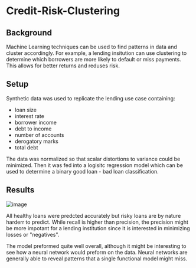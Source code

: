 # Credit-Risk-Clustering

## Background
Machine Learning techniques can be used to find patterns in data and cluster accordingly. 
For example, a lending insitution can use clustering to determine which borrowers are more likely to default or miss payments. 
This allows for better returns and reduses risk.

## Setup
Synthetic data was used to replicate the lending use case containing:
- loan size
- interest rate
- borrower income
- debt to income
- number of accounts
- derogatory marks
- total debt

The data was normalized so that scalar distortions to variance could be minimized. 
Then it was fed into a logisitc regression model which can be used to determine a binary good loan - bad loan classification.

## Results

![image](https://github.com/user-attachments/assets/b5bd2371-c260-4764-8134-2a6bd31fcb26)

All healthy loans were predcted accurately but risky loans are by nature harderr to predict.
While recall is higher than precision, the precision might be more impotant for a lending institution since it is interested in minimizing losses or "negatives".

The model preformed quite well overall, although it might be interesting to see how a neural network would preform on the data. Neural networks are generally able to reveal patterns that a single functional model might miss.
